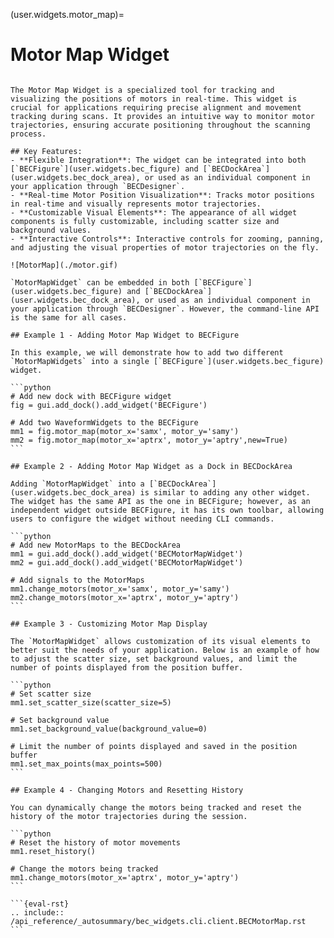 (user.widgets.motor_map)=

# Motor Map Widget

````{tab} Overview

The Motor Map Widget is a specialized tool for tracking and visualizing the positions of motors in real-time. This widget is crucial for applications requiring precise alignment and movement tracking during scans. It provides an intuitive way to monitor motor trajectories, ensuring accurate positioning throughout the scanning process.

## Key Features:
- **Flexible Integration**: The widget can be integrated into both [`BECFigure`](user.widgets.bec_figure) and [`BECDockArea`](user.widgets.bec_dock_area), or used as an individual component in your application through `BECDesigner`.
- **Real-time Motor Position Visualization**: Tracks motor positions in real-time and visually represents motor trajectories.
- **Customizable Visual Elements**: The appearance of all widget components is fully customizable, including scatter size and background values.
- **Interactive Controls**: Interactive controls for zooming, panning, and adjusting the visual properties of motor trajectories on the fly.

![MotorMap](./motor.gif)
````

````{tab} Examples CLI
`MotorMapWidget` can be embedded in both [`BECFigure`](user.widgets.bec_figure) and [`BECDockArea`](user.widgets.bec_dock_area), or used as an individual component in your application through `BECDesigner`. However, the command-line API is the same for all cases.

## Example 1 - Adding Motor Map Widget to BECFigure

In this example, we will demonstrate how to add two different `MotorMapWidgets` into a single [`BECFigure`](user.widgets.bec_figure) widget.

```python
# Add new dock with BECFigure widget
fig = gui.add_dock().add_widget('BECFigure')

# Add two WaveformWidgets to the BECFigure
mm1 = fig.motor_map(motor_x='samx', motor_y='samy')
mm2 = fig.motor_map(motor_x='aptrx', motor_y='aptry',new=True)
```

## Example 2 - Adding Motor Map Widget as a Dock in BECDockArea

Adding `MotorMapWidget` into a [`BECDockArea`](user.widgets.bec_dock_area) is similar to adding any other widget. The widget has the same API as the one in BECFigure; however, as an independent widget outside BECFigure, it has its own toolbar, allowing users to configure the widget without needing CLI commands.

```python
# Add new MotorMaps to the BECDockArea
mm1 = gui.add_dock().add_widget('BECMotorMapWidget')
mm2 = gui.add_dock().add_widget('BECMotorMapWidget')

# Add signals to the MotorMaps
mm1.change_motors(motor_x='samx', motor_y='samy')
mm2.change_motors(motor_x='aptrx', motor_y='aptry')
```

## Example 3 - Customizing Motor Map Display

The `MotorMapWidget` allows customization of its visual elements to better suit the needs of your application. Below is an example of how to adjust the scatter size, set background values, and limit the number of points displayed from the position buffer.

```python
# Set scatter size
mm1.set_scatter_size(scatter_size=5)

# Set background value
mm1.set_background_value(background_value=0)

# Limit the number of points displayed and saved in the position buffer
mm1.set_max_points(max_points=500)
```

## Example 4 - Changing Motors and Resetting History

You can dynamically change the motors being tracked and reset the history of the motor trajectories during the session.

```python
# Reset the history of motor movements
mm1.reset_history()

# Change the motors being tracked
mm1.change_motors(motor_x='aptrx', motor_y='aptry')
```
````

````{tab} API
```{eval-rst}  
.. include:: /api_reference/_autosummary/bec_widgets.cli.client.BECMotorMap.rst
```
````
